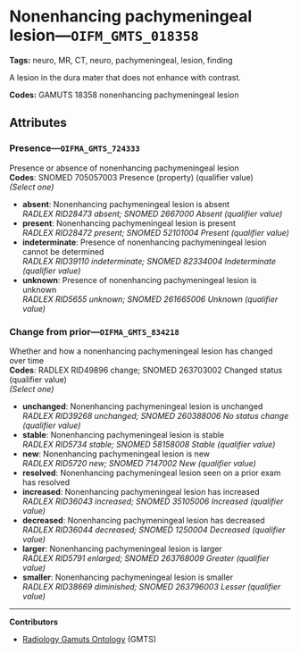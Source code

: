 # Nonenhancing pachymeningeal lesion—`OIFM_GMTS_018358`

**Tags:** neuro, MR, CT, neuro, pachymeningeal, lesion, finding

A lesion in the dura mater that does not enhance with contrast.

**Codes:** GAMUTS 18358 nonenhancing pachymeningeal lesion

## Attributes

### Presence—`OIFMA_GMTS_724333`

Presence or absence of nonenhancing pachymeningeal lesion  
**Codes**: SNOMED 705057003 Presence (property) (qualifier value)  
*(Select one)*

- **absent**: Nonenhancing pachymeningeal lesion is absent  
_RADLEX RID28473 absent; SNOMED 2667000 Absent (qualifier value)_
- **present**: Nonenhancing pachymeningeal lesion is present  
_RADLEX RID28472 present; SNOMED 52101004 Present (qualifier value)_
- **indeterminate**: Presence of nonenhancing pachymeningeal lesion cannot be determined  
_RADLEX RID39110 indeterminate; SNOMED 82334004 Indeterminate (qualifier value)_
- **unknown**: Presence of nonenhancing pachymeningeal lesion is unknown  
_RADLEX RID5655 unknown; SNOMED 261665006 Unknown (qualifier value)_

### Change from prior—`OIFMA_GMTS_834218`

Whether and how a nonenhancing pachymeningeal lesion has changed over time  
**Codes**: RADLEX RID49896 change; SNOMED 263703002 Changed status (qualifier value)  
*(Select one)*

- **unchanged**: Nonenhancing pachymeningeal lesion is unchanged  
_RADLEX RID39268 unchanged; SNOMED 260388006 No status change (qualifier value)_
- **stable**: Nonenhancing pachymeningeal lesion is stable  
_RADLEX RID5734 stable; SNOMED 58158008 Stable (qualifier value)_
- **new**: Nonenhancing pachymeningeal lesion is new  
_RADLEX RID5720 new; SNOMED 7147002 New (qualifier value)_
- **resolved**: Nonenhancing pachymeningeal lesion seen on a prior exam has resolved  
- **increased**: Nonenhancing pachymeningeal lesion has increased  
_RADLEX RID36043 increased; SNOMED 35105006 Increased (qualifier value)_
- **decreased**: Nonenhancing pachymeningeal lesion has decreased  
_RADLEX RID36044 decreased; SNOMED 1250004 Decreased (qualifier value)_
- **larger**: Nonenhancing pachymeningeal lesion is larger  
_RADLEX RID5791 enlarged; SNOMED 263768009 Greater (qualifier value)_
- **smaller**: Nonenhancing pachymeningeal lesion is smaller  
_RADLEX RID38669 diminished; SNOMED 263796003 Lesser (qualifier value)_

---

**Contributors**

- [Radiology Gamuts Ontology](https://gamuts.net/) (GMTS)